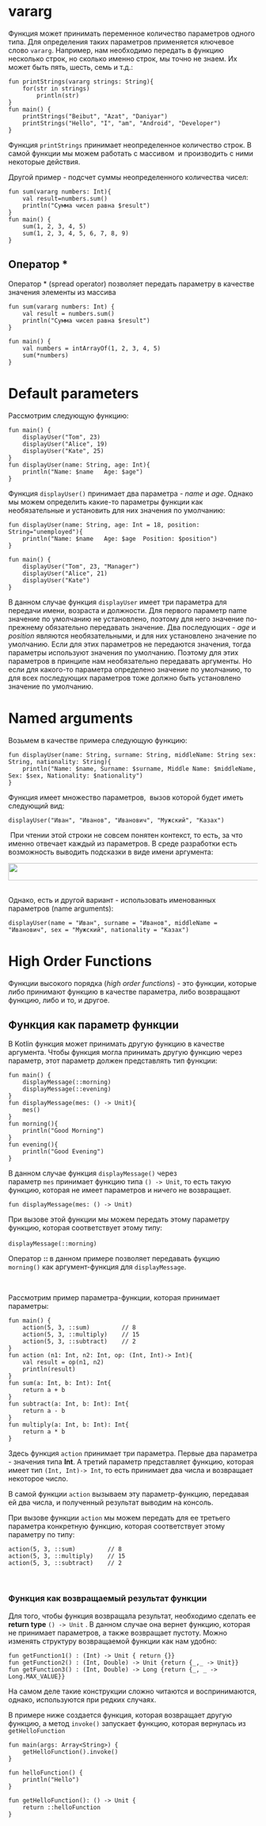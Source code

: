 <h1>vararg</h1>

<p>Функция может принимать переменное количество параметров одного типа. Для определения таких параметров применяется ключевое слово <code>vararg</code>. Например, нам необходимо передать в функцию несколько строк, но сколько именно строк, мы точно не знаем. Их может быть пять, шесть, семь и т.д.:</p>

<pre><code>fun printStrings(vararg strings: String){
    for(str in strings)
        println(str)
}
fun main() { 
    printStrings("Beibut", "Azat", "Daniyar")
    printStrings("Hello", "I", "am", "Android", "Developer")
}</code></pre>

<p>Функция <code>printStrings</code> принимает неопределенное количество строк. В самой функции мы можем работать с массивом  и производить с ними некоторые действия.</p>

<p>Другой пример - подсчет суммы неопределенного количества чисел:</p>

<pre><code>fun sum(vararg numbers: Int){
    val result=numbers.sum()
    println("Сумма чисел равна $result")
}
fun main() {
    sum(1, 2, 3, 4, 5)
    sum(1, 2, 3, 4, 5, 6, 7, 8, 9)
}</code></pre>

<h2>Оператор *</h2>

<p>Оператор * (spread operator) позволяет передать параметру в качестве значения элементы из массива</p>

<pre><code>fun sum(vararg numbers: Int) {
    val result = numbers.sum()
    println("Сумма чисел равна $result")
}

fun main() {
    val numbers = intArrayOf(1, 2, 3, 4, 5)
    sum(*numbers)
}</code></pre>



<h1>Default parameters</h1>

<p>Рассмотрим следующую функцию:</p>

<pre><code>fun main() {
    displayUser("Tom", 23)
    displayUser("Alice", 19)
    displayUser("Kate", 25)
}
fun displayUser(name: String, age: Int){
    println("Name: $name   Age: $age")
}</code></pre>

<p>Функция <code>displayUser()</code> принимает два параметра - <em>name</em> и <em>age</em>. Однако мы можем определить какие-то параметры функции как необязательные и установить для них значения по умолчанию:</p>

<pre><code>fun displayUser(name: String, age: Int = 18, position: String="unemployed"){
    println("Name: $name   Age: $age  Position: $position")
}
 
fun main() {
    displayUser("Tom", 23, "Manager")
    displayUser("Alice", 21)
    displayUser("Kate")
}</code></pre>

<p>В данном случае функция <code>displayUser</code> имеет три параметра для передачи имени, возраста и должности. Для первого параметр name значение по умолчанию не установлено, поэтому для него значение по-прежнему обязательно передавать значение. Два последующих - <em>age</em> и <em>position</em> являются необязательными, и для них установлено значение по умолчанию. Если для этих параметров не передаются значения, тогда параметры используют значения по умолчанию. Поэтому для этих параметров в принципе нам необязательно передавать аргументы. Но если для какого-то параметра определено значение по умолчанию, то для всех последующих параметров тоже должно быть установлено значение по умолчанию.</p>




<h1>Named arguments</h1>

<p>Возьмем в качестве примера следующую функцию:</p>

<pre><code>fun displayUser(name: String, surname: String, middleName: String sex: String, nationality: String){
    println("Name: $name, Surname: $surname, Middle Name: $middleName, Sex: $sex, Nationality: $nationality")
}</code></pre>

<p>Функция имеет множество параметров,  вызов которой будет иметь следующий вид:</p>

<pre><code>displayUser("Иван", "Иванов", "Иванович", "Мужский", "Казах")</code></pre>

<p> При чтении этой строки не совсем понятен контекст, то есть, за что именно отвечает каждый из параметров. В среде разработки есть возможность выводить подсказки в виде имени аргумента:</p>

<p><img alt="" height="35" name="Снимок экрана 2022-03-07 в 17.04.45.png" src="https://ucarecdn.com/c88a55e8-8a0a-44ac-a55b-b2d01ff3dec1/" width="893"> </p>

<p>Однако, есть и другой вариант - использовать именованных параметров (name arguments):</p>

<pre><code>displayUser(name = "Иван", surname = "Иванов", middleName = "Иванович", sex = "Мужский", nationality = "Казах")</code></pre>







<h1>High Order Functions</h1>

<p>Функции высокого порядка (<em>high order functions</em>) - это функции, которые либо принимают функцию в качестве параметра, либо возвращают функцию, либо и то, и другое.</p>

<h2>Функция как параметр функции</h2>

<p>В Kotlin функция может принимать другую функцию в качестве аргумента. Чтобы функция могла принимать другую функцию через параметр, этот параметр должен представлять тип функции:</p>

<pre><code>fun main() {
    displayMessage(::morning)
    displayMessage(::evening)
}
fun displayMessage(mes: () -&gt; Unit){
    mes()
}
fun morning(){
    println("Good Morning")
}
fun evening(){
    println("Good Evening")
}</code></pre>

<p>В данном случае функция <code>displayMessage()</code> через параметр <code>mes</code> принимает функцию типа <code>() -&gt; Unit</code>, то есть такую функцию, которая не имеет параметров и ничего не возвращает.</p>

<p><code>fun displayMessage(mes: () -&gt; Unit)</code></p>

<p>При вызове этой функции мы можем передать этому параметру функцию, которая соответствует этому типу:</p>

<p><code>displayMessage(::morning)</code> </p>

<p>Оператор <strong>:: </strong>в данном примере позволяет передавать фукцию <code>morning()</code> как аргумент-функция для <code>displayMessage</code>.</p>

<p> </p>

<p>Рассмотрим пример параметра-функции, которая принимает параметры:</p>

<pre><code>fun main() {
    action(5, 3, ::sum)         // 8
    action(5, 3, ::multiply)    // 15
    action(5, 3, ::subtract)    // 2
}
fun action (n1: Int, n2: Int, op: (Int, Int)-&gt; Int){
    val result = op(n1, n2)
    println(result)
}
fun sum(a: Int, b: Int): Int{
    return a + b
}
fun subtract(a: Int, b: Int): Int{
    return a - b
}
fun multiply(a: Int, b: Int): Int{
    return a * b
}</code></pre>

<p>Здесь функция <code>action</code> принимает три параметра. Первые два параметра - значения типа <strong>Int</strong>. А третий параметр представляет функцию, которая имеет тип <code>(Int, Int)-&gt; Int</code>, то есть принимает два числа и возвращает некоторое число.</p>

<p>В самой функции <code>action</code> вызываем эту параметр-функцию, передавая ей два числа, и полученный результат выводим на консоль.</p>

<p>При вызове функции <code>action</code> мы можем передать для ее третьего параметра конкретную функцию, которая соответствует этому параметру по типу:</p>

<pre><code>action(5, 3, ::sum)         // 8
action(5, 3, ::multiply)    // 15
action(5, 3, ::subtract)    // 2</code></pre>

<p> </p>

<h3>Функция как возвращаемый результат функции </h3>

<p>Для того, чтобы функция возвращала результат, необходимо сделать ее <strong>return type</strong> <code>() -&gt; Unit</code> . В данном случае она вернет функцию, которая не принимает параметров, а также возвращает пустоту. Можно изменять структуру возвращаемой функции как нам удобно:</p>

<pre><code>fun getFunction1() : (Int) -&gt; Unit { return {}}
fun getFunction2() : (Int, Double) -&gt; Unit {return {_,_ -&gt; Unit}}
fun getFunction3() : (Int, Double) -&gt; Long {return {_, _ -&gt; Long.MAX_VALUE}}</code></pre>

<p>На самом деле такие конструкции сложно читаются и воспринимаются, однако, используются при редких случаях. </p>

<p>В примере ниже создается функция, которая возвращает другую функцию, а метод <code>invoke()</code> запускает функцию, которая вернулась из <code>getHelloFunction</code></p>

<pre><code>fun main(args: Array&lt;String&gt;) {
    getHelloFunction().invoke()
}

fun helloFunction() {
    println("Hello")
}

fun getHelloFunction(): () -&gt; Unit {
    return ::helloFunction
}</code></pre>